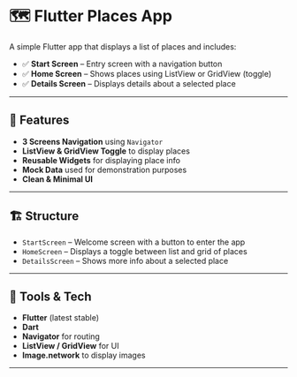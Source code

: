 # 🗺️ Flutter Places App

A simple Flutter app that displays a list of places and includes:

- ✅ **Start Screen** – Entry screen with a navigation button  
- ✅ **Home Screen** – Shows places using ListView or GridView (toggle)  
- ✅ **Details Screen** – Displays details about a selected place

---

## 📱 Features

- **3 Screens Navigation** using `Navigator`  
- **ListView & GridView Toggle** to display places  
- **Reusable Widgets** for displaying place info  
- **Mock Data** used for demonstration purposes  
- **Clean & Minimal UI**

---

## 🏗️ Structure

- `StartScreen` – Welcome screen with a button to enter the app  
- `HomeScreen` – Displays a toggle between list and grid of places  
- `DetailsScreen` – Shows more info about a selected place  

---

## 🔧 Tools & Tech

- **Flutter** (latest stable)  
- **Dart**  
- **Navigator** for routing  
- **ListView / GridView** for UI  
- **Image.network** to display images

---
